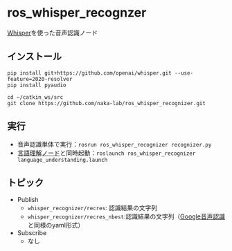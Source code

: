 # ros_whisper_recognzer

[Whisper](https://github.com/openai/whisper)を使った音声認識ノード

## インストール
```
pip install git+https://github.com/openai/whisper.git --use-feature=2020-resolver
pip install pyaudio

cd ~/catkin_ws/src
git clone https://github.com/naka-lab/ros_whisper_recognizer.git
```

## 実行
- 音声認識単体で実行：`rosrun ros_whisper_recognizer recognizer.py`
- [言語理解ノード](https://github.com/naka-lab/ros_google_speech#%E6%96%87%E6%B3%95%E3%83%99%E3%83%BC%E3%82%B9%E3%81%AE%E8%A8%80%E8%AA%9E%E7%90%86%E8%A7%A3)と同時起動：`roslaunch ros_whisper_recognizer language_understanding.launch`

## トピック
- Publish
  - `whisper_recognizer/recres`: 認識結果の文字列
  - `whisper_recognizer/recres_nbest`:認識結果の文字列（[Google音声認識](https://github.com/naka-lab/ros_google_speech)と同様のyaml形式）
- Subscribe
  - なし
